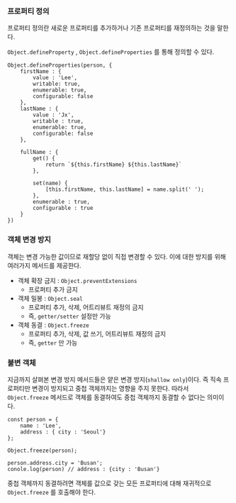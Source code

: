 
### 프로퍼티 정의

프로퍼티 정의란 새로운 프로퍼티를 추가하거나 기존 프로퍼티를 재정의하는 것을 말한다.

`Object.defineProperty` , `Object.defineProperties` 를 통해 정의할 수 있다.

```
Object.defineProperties(person, {
    firstName : {
        value : 'Lee',
        writable: true,
        enumerable: true,
        configurable: false
    },
    lastName : {
        value : 'Jx',
        writable : true,
        enumerable: true,
        configurable: false
    },

    fullName : {
        get() {
            return `${this.firstName} ${this.lastName}`
        },

        set(name) {
            [this.firstName, this.lastName] = name.split(' ');
        },
        enumerable : true,
        configurable : true
    }
})
```


### 객체 변경 방지

객체는 변경 가능한 값이므로 재할당 없이 직접 변경할 수 있다. 이에 대한 방지를 위해 여러가지 메서드를 제공한다.

- 객체 확장 금지 : `Object.preventExtensions` 
	- 프로퍼티 추가 금지
- 객체 밀봉 : `Object.seal`
	- 프로퍼티 추가, 삭제, 어트리뷰트 재정의 금지
	- 즉, `getter/setter` 설정만 가능
- 객체 동결 : `Object.freeze` 
	- 프로퍼티 추가, 삭제, 값 쓰기, 어트리뷰트 재정의 금지
	- 즉, `getter` 만 가능

### 불변 객체

지금까지 살펴본 변경 방지 메서드들은 얕은 변경 방지(`shallow only`)이다. 즉 직속 프로퍼티만 변경이 방지되고 중첩 객체까지는 영향을 주지 못한다. 따라서 `Object.freeze` 메서드로 객체를 동결하여도 중첩 객체까지 동결할 수 없다는 의미이다.

```
const person = {
	name : 'Lee',
	address : { city : 'Seoul'}
};

Object.freeze(person);

person.address.city = 'Busan';
conole.log(person) // address : {city : 'Busan'}
```

중첩 객체까지 동결하려면 객체를 값으로 갖는 모든 프로퍼티에 대해 재귀적으로 `Object.freeze` 를 호출해야 한다.
